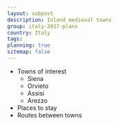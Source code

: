 ```yaml
---
layout: subpost
description: Inland medieval towns
group: italy-2017-plans
country: Italy
tags: 
planning: true
sitemap: false
---
```


- Towns of interest
	- Siena
	- Orvieto
	- Assisi
	- Arezzo
- Places to stay
- Routes between towns